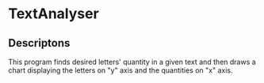 # TextAnalyser
## Descriptons
This program finds desired letters' quantity in a given text and then draws a chart displaying the letters on "y" axis and the quantities on "x" axis.
